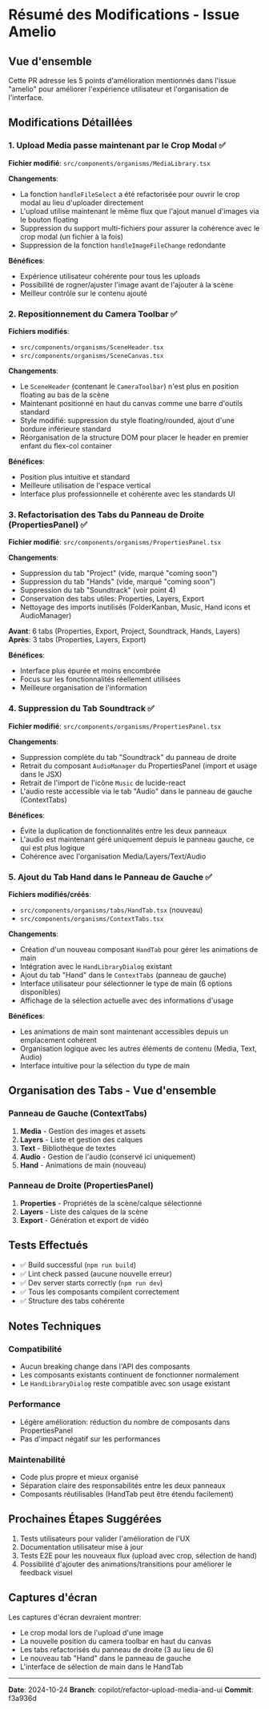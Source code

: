 # Résumé des Modifications - Issue Amelio

## Vue d'ensemble

Cette PR adresse les 5 points d'amélioration mentionnés dans l'issue "amelio" pour améliorer l'expérience utilisateur et l'organisation de l'interface.

## Modifications Détaillées

### 1. Upload Media passe maintenant par le Crop Modal ✅

**Fichier modifié**: `src/components/organisms/MediaLibrary.tsx`

**Changements**:
- La fonction `handleFileSelect` a été refactorisée pour ouvrir le crop modal au lieu d'uploader directement
- L'upload utilise maintenant le même flux que l'ajout manuel d'images via le bouton floating
- Suppression du support multi-fichiers pour assurer la cohérence avec le crop modal (un fichier à la fois)
- Suppression de la fonction `handleImageFileChange` redondante

**Bénéfices**:
- Expérience utilisateur cohérente pour tous les uploads
- Possibilité de rogner/ajuster l'image avant de l'ajouter à la scène
- Meilleur contrôle sur le contenu ajouté

### 2. Repositionnement du Camera Toolbar ✅

**Fichiers modifiés**: 
- `src/components/organisms/SceneHeader.tsx`
- `src/components/organisms/SceneCanvas.tsx`

**Changements**:
- Le `SceneHeader` (contenant le `CameraToolbar`) n'est plus en position floating au bas de la scène
- Maintenant positionné en haut du canvas comme une barre d'outils standard
- Style modifié: suppression du style floating/rounded, ajout d'une bordure inférieure standard
- Réorganisation de la structure DOM pour placer le header en premier enfant du flex-col container

**Bénéfices**:
- Position plus intuitive et standard
- Meilleure utilisation de l'espace vertical
- Interface plus professionnelle et cohérente avec les standards UI

### 3. Refactorisation des Tabs du Panneau de Droite (PropertiesPanel) ✅

**Fichier modifié**: `src/components/organisms/PropertiesPanel.tsx`

**Changements**:
- Suppression du tab "Project" (vide, marqué "coming soon")
- Suppression du tab "Hands" (vide, marqué "coming soon")
- Suppression du tab "Soundtrack" (voir point 4)
- Conservation des tabs utiles: Properties, Layers, Export
- Nettoyage des imports inutilisés (FolderKanban, Music, Hand icons et AudioManager)

**Avant**: 6 tabs (Properties, Export, Project, Soundtrack, Hands, Layers)
**Après**: 3 tabs (Properties, Layers, Export)

**Bénéfices**:
- Interface plus épurée et moins encombrée
- Focus sur les fonctionnalités réellement utilisées
- Meilleure organisation de l'information

### 4. Suppression du Tab Soundtrack ✅

**Fichier modifié**: `src/components/organisms/PropertiesPanel.tsx`

**Changements**:
- Suppression complète du tab "Soundtrack" du panneau de droite
- Retrait du composant `AudioManager` du PropertiesPanel (import et usage dans le JSX)
- Retrait de l'import de l'icône `Music` de lucide-react
- L'audio reste accessible via le tab "Audio" dans le panneau de gauche (ContextTabs)

**Bénéfices**:
- Évite la duplication de fonctionnalités entre les deux panneaux
- L'audio est maintenant géré uniquement depuis le panneau gauche, ce qui est plus logique
- Cohérence avec l'organisation Media/Layers/Text/Audio

### 5. Ajout du Tab Hand dans le Panneau de Gauche ✅

**Fichiers modifiés/créés**: 
- `src/components/organisms/tabs/HandTab.tsx` (nouveau)
- `src/components/organisms/ContextTabs.tsx`

**Changements**:
- Création d'un nouveau composant `HandTab` pour gérer les animations de main
- Intégration avec le `HandLibraryDialog` existant
- Ajout du tab "Hand" dans le `ContextTabs` (panneau de gauche)
- Interface utilisateur pour sélectionner le type de main (6 options disponibles)
- Affichage de la sélection actuelle avec des informations d'usage

**Bénéfices**:
- Les animations de main sont maintenant accessibles depuis un emplacement cohérent
- Organisation logique avec les autres éléments de contenu (Media, Text, Audio)
- Interface intuitive pour la sélection du type de main

## Organisation des Tabs - Vue d'ensemble

### Panneau de Gauche (ContextTabs)
1. **Media** - Gestion des images et assets
2. **Layers** - Liste et gestion des calques
3. **Text** - Bibliothèque de textes
4. **Audio** - Gestion de l'audio (conservé ici uniquement)
5. **Hand** - Animations de main (nouveau)

### Panneau de Droite (PropertiesPanel)
1. **Properties** - Propriétés de la scène/calque sélectionné
2. **Layers** - Liste des calques de la scène
3. **Export** - Génération et export de vidéo

## Tests Effectués

- ✅ Build successful (`npm run build`)
- ✅ Lint check passed (aucune nouvelle erreur)
- ✅ Dev server starts correctly (`npm run dev`)
- ✅ Tous les composants compilent correctement
- ✅ Structure des tabs cohérente

## Notes Techniques

### Compatibilité
- Aucun breaking change dans l'API des composants
- Les composants existants continuent de fonctionner normalement
- Le `HandLibraryDialog` reste compatible avec son usage existant

### Performance
- Légère amélioration: réduction du nombre de composants dans PropertiesPanel
- Pas d'impact négatif sur les performances

### Maintenabilité
- Code plus propre et mieux organisé
- Séparation claire des responsabilités entre les deux panneaux
- Composants réutilisables (HandTab peut être étendu facilement)

## Prochaines Étapes Suggérées

1. Tests utilisateurs pour valider l'amélioration de l'UX
2. Documentation utilisateur mise à jour
3. Tests E2E pour les nouveaux flux (upload avec crop, sélection de hand)
4. Possibilité d'ajouter des animations/transitions pour améliorer le feedback visuel

## Captures d'écran

Les captures d'écran devraient montrer:
- Le crop modal lors de l'upload d'une image
- La nouvelle position du camera toolbar en haut du canvas
- Les tabs refactorisés du panneau de droite (3 au lieu de 6)
- Le nouveau tab "Hand" dans le panneau de gauche
- L'interface de sélection de main dans le HandTab

---

**Date**: 2024-10-24
**Branch**: copilot/refactor-upload-media-and-ui
**Commit**: f3a936d
